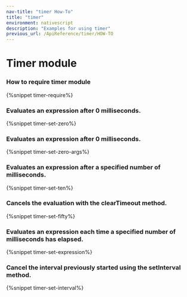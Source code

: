 ```yaml
---
nav-title: "timer How-To"
title: "timer"
environment: nativescript
description: "Examples for using timer"
previous_url: /ApiReference/timer/HOW-TO
---
```

# Timer module
### How to require timer module
{%snippet timer-require%}

### Evaluates an expression after 0 milliseconds.
{%snippet timer-set-zero%}

### Evaluates an expression after 0 milliseconds.
{%snippet timer-set-zero-args%}

### Evaluates an expression after a specified number of milliseconds.
{%snippet timer-set-ten%}

### Cancels the evaluation with the clearTimeout method.
{%snippet timer-set-fifty%}

### Evaluates an expression each time a specified number of milliseconds has elapsed.
{%snippet timer-set-expression%}

### Cancel the interval previously started using the setInterval method.
{%snippet timer-set-interval%}
